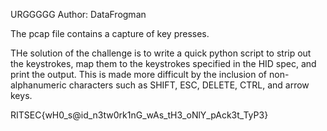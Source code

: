 URGGGGG
Author: DataFrogman

The pcap file contains a capture of key presses.

THe solution of the challenge is to write a quick python script to strip out the keystrokes, map them to the keystrokes specified in the HID spec, and print the output.  This is made more difficult by the inclusion of non-alphanumeric characters such as SHIFT, ESC, DELETE, CTRL, and arrow keys.  

RITSEC{wH0_s@id_n3tw0rk1nG_wAs_tH3_oNlY_pAck3t_TyP3}
